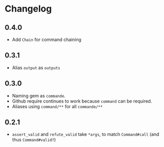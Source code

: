 # Changelog

## 0.4.0
- Add `Chain` for command chaining

## 0.3.1
- Alias `output` as `outputs`

## 0.3.0
- Naming gem as `commande`.
- Github require continues to work because `command` can be required.
- Aliases using `command/**` for all `commande/**`

## 0.2.1

- `assert_valid` and `refute_valid` take `*args`, to match `Command#call` (and thus `Command#valid?`)

